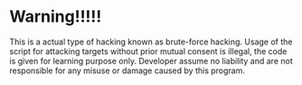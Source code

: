 # Warning!!!!!
This is a actual type of hacking known as brute-force hacking.
Usage of the script for attacking targets without prior mutual consent is illegal, the code is given for learning purpose only.
Developer assume no liability and are not responsible for any misuse or damage caused by this program.

